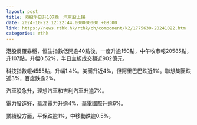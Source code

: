 ```yaml
---
layout: post
title: 港股半日升107點　汽車股上揚
date: 2024-10-22 12:22:44.000000000 +08:00
link: https://news.rthk.hk/rthk/ch/component/k2/1775630-20241022.htm
categories: rthk
---
```


港股反覆靠穩，恒生指數低開逾40點後，一度升逾150點，中午收市報20585點，升107點，升幅0.52%，半日主板成交額近902億元。

科技指數報4555點，升幅1.4%。美團升近4%，但阿里巴巴跌近1%。聯想集團跌近3%，百度跌逾2%。

汽車股急升，理想汽車和吉利汽車升逾7%。

電力股造好，華潤電力升逾4%，華電國際升逾6%。

業績股方面，平保跌逾1%，中移動跌逾0.5%。
